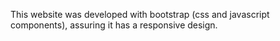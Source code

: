 This website was developed with bootstrap (css and javascript components), assuring it has a responsive design.
